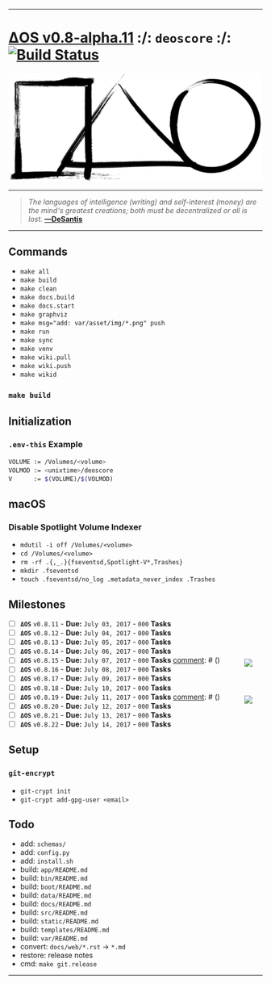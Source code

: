 [this:author:email]: # (atd@bitcoin.sh )
[this:author:name ]: # (Andrew DeSantis)

---

# [ΔOS v0.8-alpha.11][000] :/: `deoscore` :/: [![Build Status][001]][002]

[![self-header.jpg][003]](https://github.com/libdeos/deos-graphviz/wiki)

---

> *The languages of intelligence (writing) and self-interest (money) are the*
> *mind's greatest creations; both must be decentralized or all is lost.*
> **[—DeSantis][004]**

---

## Commands

* `make all`
* `make build`
* `make clean`
* `make docs.build`
* `make docs.start`
* `make graphviz`
* `make msg="add: var/asset/img/*.png" push`
* `make run`
* `make sync`
* `make venv`
* `make wiki.pull`
* `make wiki.push`
* `make wikid`

### `make build`


## Initialization

### `.env-this` Example

```bash
VOLUME := /Volumes/<volume>
VOLMOD := <unixtime>/deoscore
V      := $(VOLUME)/$(VOLMOD)

```

## macOS

### Disable Spotlight Volume Indexer

* `mdutil -i off /Volumes/<volume>`
* `cd /Volumes/<volume>`
* `rm -rf .{,_.}{fseventsd,Spotlight-V*,Trashes}`
* `mkdir .fseventsd`
* `touch .fseventsd/no_log .metadata_never_index .Trashes`

## Milestones

[comment]: # (<a href="https://deoscore.metaptr.com"><img src="https://github.com/zerotier/ZeroTierOne/raw/master/artwork/AppIcon_87x87.png" align="right" hspace="20" vspace="6"></a>)
* [ ] **`ΔOS`** `v0.8.11` - **Due:** `July 03, 2017` - `000` **Tasks**
* [ ] **`ΔOS`** `v0.8.12` - **Due:** `July 04, 2017` - `000` **Tasks**
* [ ] **`ΔOS`** `v0.8.13` - **Due:** `July 05, 2017` - `000` **Tasks**
* [ ] **`ΔOS`** `v0.8.14` - **Due:** `July 06, 2017` - `000` **Tasks**
* [ ] **`ΔOS`** `v0.8.15` - **Due:** `July 07, 2017` - `000` **Tasks**
[comment]: # (<a href="https://deoscore.metaptr.com"><img src="https://github.com/zerotier/ZeroTierOne/raw/master/artwork/AppIcon_87x87.png" align="right" hspace="20" vspace="6"></a>)
* [ ] **`ΔOS`** `v0.8.16` - **Due:** `July 08, 2017` - `000` **Tasks**
* [ ] **`ΔOS`** `v0.8.17` - **Due:** `July 09, 2017` - `000` **Tasks**
* [ ] **`ΔOS`** `v0.8.18` - **Due:** `July 10, 2017` - `000` **Tasks**
* [ ] **`ΔOS`** `v0.8.19` - **Due:** `July 11, 2017` - `000` **Tasks**
[comment]: # (<a href="https://deoscore.metaptr.com"><img src="https://github.com/zerotier/ZeroTierOne/raw/master/artwork/AppIcon_87x87.png" align="right" hspace="20" vspace="6"></a>)
* [ ] **`ΔOS`** `v0.8.20` - **Due:** `July 12, 2017` - `000` **Tasks**
* [ ] **`ΔOS`** `v0.8.21` - **Due:** `July 13, 2017` - `000` **Tasks**
* [ ] **`ΔOS`** `v0.8.22` - **Due:** `July 14, 2017` - `000` **Tasks**

## Setup

### `git-encrypt`

* `git-crypt init`
* `git-crypt add-gpg-user <email>`

## Todo

* add: `schemas/`
* add: `config.py`
* add: `install.sh`
* build: `app/README.md`
* build: `bin/README.md`
* build: `boot/README.md`
* build: `data/README.md`
* build: `docs/README.md`
* build: `src/README.md`
* build: `static/README.md`
* build: `templates/README.md`
* build: `var/README.md`
* convert: `docs/web/*.rst` -> `*.md`
* restore: release notes
* cmd: `make git.release`

---

[000]: https://libdeos.github.io/deos-graphviz/
[001]: https://travis-ci.org/libdeos/deos-graphviz.svg?branch=master
[002]: https://travis-ci.org/libdeos/deos-graphviz
[003]: var/assets/github/self-header-1499073266.png
[004]: https://twitter.com/desantis/status/795023340704595968
